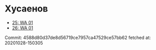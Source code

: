 # Хусаенов
- [25: WA 01](25.md)
- [26: WA 01](26.md)

Commit: 4588d80d37de8d56719ce7957ca47529ce57bb62
 fetched at: 20201028-150305
